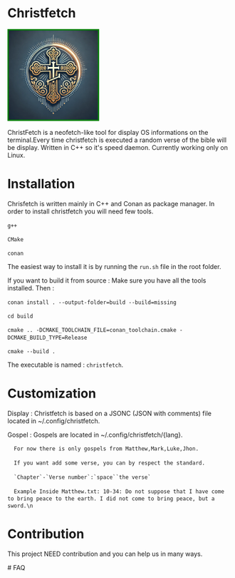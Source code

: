 # Christfetch
 <img src="christfettt.webp" alt="logo ChristFetch" width="200" height="200" style="border: 3px solid green; text-align: center;" >

ChristFetch is a neofetch-like tool for display OS informations on the terminal.Every time christfetch is executed a random verse of the bible will be display. Written in C++ so it's speed daemon.
Currently working only on Linux.

# Installation 
Chrisfetch is written mainly in C++ and Conan as package manager. 
In order to install christfetch you will need few tools.

  `g++`
  
  `CMake`
  
  `conan`
  
The easiest way to install it is by running the `run.sh` file in the root folder.

If you want to build it from source : 
Make sure you have all the tools installed.
Then : 

 `conan install . --output-folder=build --build=missing`
 
 `cd build`
 
 `cmake .. -DCMAKE_TOOLCHAIN_FILE=conan_toolchain.cmake -DCMAKE_BUILD_TYPE=Release`
 
 `cmake --build .`

 The executable is named : `christfetch`.

# Customization
Display : 
    Christfetch is based on a JSONC (JSON with comments) file located in ~/.config/christfetch.

Gospel : 
      Gospels are located in ~/.config/christfetch/{lang}.
      
      For now there is only gospels from Matthew,Mark,Luke,Jhon.
      
      If you want add some verse, you can by respect the standard.
      
      `Chapter`-`Verse number`:`space``the verse`
      
      Example Inside Matthew.txt: 10-34: Do not suppose that I have come to bring peace to the earth. I did not come to bring peace, but a sword.\n


# Contribution
  This project NEED contribution and you can help us in many ways.
  <link>
# FAQ
